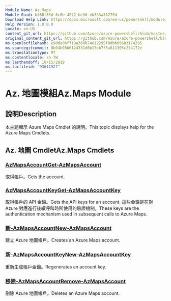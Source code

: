 ```yaml
---
Module Name: Az.Maps
Module Guid: bf60f35d-6c0b-42f2-be30-eb333a31279d
Download Help Link: https://docs.microsoft.com/en-us/powershell/module/az.maps
Help Version: 1.0.0.0
Locale: en-US
content_git_url: https://github.com/Azure/azure-powershell/blob/master/src/Maps/Maps/help/Az.Maps.md
original_content_git_url: https://github.com/Azure/azure-powershell/blob/master/src/Maps/Maps/help/Az.Maps.md
ms.openlocfilehash: e9dda0bf719a360b74812295f8dbb09683174295
ms.sourcegitcommit: 0b94b9566124331d0b15eb7f5a811305c254172e
ms.translationtype: MT
ms.contentlocale: zh-TW
ms.lasthandoff: 10/15/2019
ms.locfileid: "93611527"
---
```

# <span data-ttu-id="192b8-101">Az. 地圖模組</span><span class="sxs-lookup"><span data-stu-id="192b8-101">Az.Maps Module</span></span>
## <span data-ttu-id="192b8-102">說明</span><span class="sxs-lookup"><span data-stu-id="192b8-102">Description</span></span>
<span data-ttu-id="192b8-103">本主題顯示 Azure Maps Cmdlet 的說明。</span><span class="sxs-lookup"><span data-stu-id="192b8-103">This topic displays help for the Azure Maps Cmdlets.</span></span>

## <span data-ttu-id="192b8-104">Az. 地圖 Cmdlet</span><span class="sxs-lookup"><span data-stu-id="192b8-104">Az.Maps Cmdlets</span></span>
### [<span data-ttu-id="192b8-105">AzMapsAccount</span><span class="sxs-lookup"><span data-stu-id="192b8-105">Get-AzMapsAccount</span></span>](Get-AzMapsAccount.md)
<span data-ttu-id="192b8-106">取得帳戶。</span><span class="sxs-lookup"><span data-stu-id="192b8-106">Gets the account.</span></span>

### [<span data-ttu-id="192b8-107">AzMapsAccountKey</span><span class="sxs-lookup"><span data-stu-id="192b8-107">Get-AzMapsAccountKey</span></span>](Get-AzMapsAccountKey.md)
<span data-ttu-id="192b8-108">取得帳戶的 API 金鑰。</span><span class="sxs-lookup"><span data-stu-id="192b8-108">Gets the API keys for an account.</span></span>
<span data-ttu-id="192b8-109">這些金鑰是在對 Azure 對應進行後續呼叫時所使用的驗證機制。</span><span class="sxs-lookup"><span data-stu-id="192b8-109">These keys are the authentication mechanism used in subsequent calls to Azure Maps.</span></span>

### [<span data-ttu-id="192b8-110">新-AzMapsAccount</span><span class="sxs-lookup"><span data-stu-id="192b8-110">New-AzMapsAccount</span></span>](New-AzMapsAccount.md)
<span data-ttu-id="192b8-111">建立 Azure 地圖帳戶。</span><span class="sxs-lookup"><span data-stu-id="192b8-111">Creates an Azure Maps account.</span></span>

### [<span data-ttu-id="192b8-112">新-AzMapsAccountKey</span><span class="sxs-lookup"><span data-stu-id="192b8-112">New-AzMapsAccountKey</span></span>](New-AzMapsAccountKey.md)
<span data-ttu-id="192b8-113">重新生成帳戶金鑰。</span><span class="sxs-lookup"><span data-stu-id="192b8-113">Regenerates an account key.</span></span>

### [<span data-ttu-id="192b8-114">移除-AzMapsAccount</span><span class="sxs-lookup"><span data-stu-id="192b8-114">Remove-AzMapsAccount</span></span>](Remove-AzMapsAccount.md)
<span data-ttu-id="192b8-115">刪除 Azure 地圖帳戶。</span><span class="sxs-lookup"><span data-stu-id="192b8-115">Deletes an Azure Maps account.</span></span>

